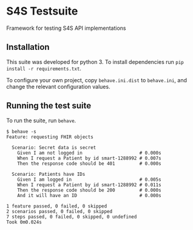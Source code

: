 # S4S Testsuite

Framework for testing S4S API implementations

## Installation

This suite was developed for python 3. To install dependencies run `pip install -r requirements.txt`.

To configure your own project, copy `behave.ini.dist` to `behave.ini`, and change the relevant configuration values.

## Running the test suite

To run the suite, run `behave`.

```
$ behave -s
Feature: requesting FHIR objects

  Scenario: Secret data is secret
    Given I am not logged in                     # 0.000s
    When I request a Patient by id smart-1288992 # 0.007s
    Then the response code should be 401         # 0.000s

  Scenario: Patients have IDs
    Given I am logged in                         # 0.005s
    When I request a Patient by id smart-1288992 # 0.011s
    Then the response code should be 200         # 0.000s
    And it will have an ID                       # 0.000s

1 feature passed, 0 failed, 0 skipped
2 scenarios passed, 0 failed, 0 skipped
7 steps passed, 0 failed, 0 skipped, 0 undefined
Took 0m0.024s
```
